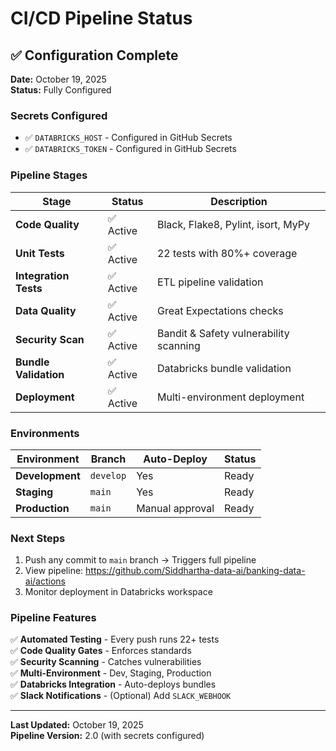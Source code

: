 # CI/CD Pipeline Status

## ✅ Configuration Complete

**Date:** October 19, 2025  
**Status:** Fully Configured

### Secrets Configured
- ✅ `DATABRICKS_HOST` - Configured in GitHub Secrets
- ✅ `DATABRICKS_TOKEN` - Configured in GitHub Secrets

### Pipeline Stages

| Stage | Status | Description |
|-------|--------|-------------|
| **Code Quality** | ✅ Active | Black, Flake8, Pylint, isort, MyPy |
| **Unit Tests** | ✅ Active | 22 tests with 80%+ coverage |
| **Integration Tests** | ✅ Active | ETL pipeline validation |
| **Data Quality** | ✅ Active | Great Expectations checks |
| **Security Scan** | ✅ Active | Bandit & Safety vulnerability scanning |
| **Bundle Validation** | ✅ Active | Databricks bundle validation |
| **Deployment** | ✅ Active | Multi-environment deployment |

### Environments

| Environment | Branch | Auto-Deploy | Status |
|-------------|--------|-------------|--------|
| **Development** | `develop` | Yes | Ready |
| **Staging** | `main` | Yes | Ready |
| **Production** | `main` | Manual approval | Ready |

### Next Steps

1. Push any commit to `main` branch → Triggers full pipeline
2. View pipeline: https://github.com/Siddhartha-data-ai/banking-data-ai/actions
3. Monitor deployment in Databricks workspace

### Pipeline Features

✅ **Automated Testing** - Every push runs 22+ tests  
✅ **Code Quality Gates** - Enforces standards  
✅ **Security Scanning** - Catches vulnerabilities  
✅ **Multi-Environment** - Dev, Staging, Production  
✅ **Databricks Integration** - Auto-deploys bundles  
✅ **Slack Notifications** - (Optional) Add `SLACK_WEBHOOK`

---

**Last Updated:** October 19, 2025  
**Pipeline Version:** 2.0 (with secrets configured)


